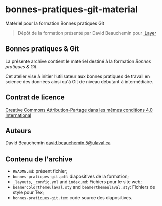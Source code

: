 # bonnes-pratiques-git-material
Matériel pour la formation Bonnes pratiques Git

> Dépôt de la formation présenté par David Beauchemin pour [.Layer](dotlayer.org)

## Bonnes pratiques & Git
La présente archive contient le matériel destiné à la formation _Bonnes pratiques & Git_.

Cet atelier vise à initier l’utilisateur aux bonnes pratiques de travail en science des données ainsi qu'à Git de niveau débutant à intermédiaire.

## Contrat de licence

[Creative Commons Attribution-Partage dans les mêmes conditions 4.0 International](https://creativecommons.org/licenses/by-sa/4.0/deed.fr)

## Auteurs
David Beauchemin <david.beauchemin.5@ulaval.ca> 

## Contenu de l'archive
 - `README.md`: présent fichier;
 - `bonnes-pratiques-git.pdf`: diapositives de la formation;
 - `_layouts`, `_config.yml` and `index.md`: Fichiers pour le site web;
 - `beamercolorthemeulaval.sty` and `beamerthemeulaval.sty`: Fichiers de style pour Tex;
 - `bonnes-pratiques-git.tex`: code source des diapositives.
